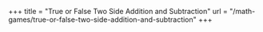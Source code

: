 +++
title = "True or False Two Side Addition and Subtraction"
url = "/math-games/true-or-false-two-side-addition-and-subtraction"
+++
